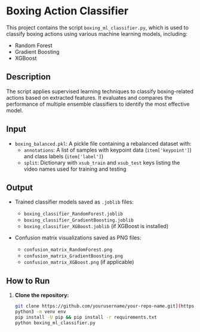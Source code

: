 # Boxing Action Classifier

This project contains the script `boxing_ml_classifier.py`, which is used to classify boxing actions using various machine learning models, including:

- Random Forest
- Gradient Boosting
- XGBoost

## Description

The script applies supervised learning techniques to classify boxing-related actions based on extracted features. It evaluates and compares the performance of multiple ensemble classifiers to identify the most effective model.

## Input

- `boxing_balanced.pkl`: A pickle file containing a rebalanced dataset with:
  - `annotations`: A list of samples with keypoint data (`item['keypoint']`) and class labels (`item['label']`)
  - `split`: Dictionary with `xsub_train` and `xsub_test` keys listing the video names used for training and testing

## Output

- Trained classifier models saved as `.joblib` files:
  - `boxing_classifier_RandomForest.joblib`
  - `boxing_classifier_GradientBoosting.joblib`
  - `boxing_classifier_XGBoost.joblib` (if XGBoost is installed)

- Confusion matrix visualizations saved as PNG files:
  - `confusion_matrix_RandomForest.png`
  - `confusion_matrix_GradientBoosting.png`
  - `confusion_matrix_XGBoost.png` (if applicable)

## How to Run

1. **Clone the repository:**
   ```bash
   git clone https://github.com/yourusername/your-repo-name.git](https://github.com/Omarion98/ML-Classifier-for-Boxing-Action-Detection.git
   python3 -m venv env
   pip install -U pip && pip install -r requirements.txt
   python boxing_ml_classifier.py
